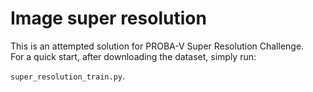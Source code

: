 # Image super resolution

This is an attempted solution for PROBA-V Super Resolution Challenge.  
For a quick start, after downloading the dataset, simply run:

`super_resolution_train.py`.
